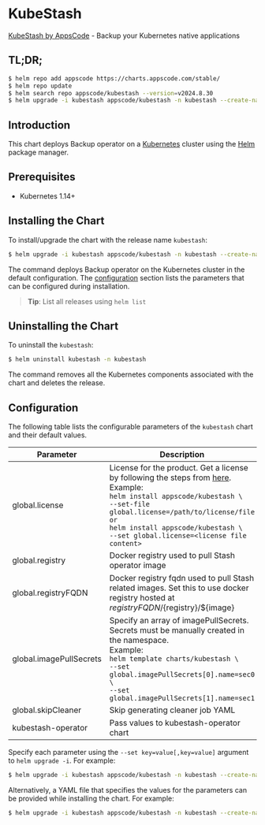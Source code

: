 # KubeStash

[KubeStash by AppsCode](https://github.com/kubestash) - Backup your Kubernetes native applications

## TL;DR;

```bash
$ helm repo add appscode https://charts.appscode.com/stable/
$ helm repo update
$ helm search repo appscode/kubestash --version=v2024.8.30
$ helm upgrade -i kubestash appscode/kubestash -n kubestash --create-namespace --version=v2024.8.30
```

## Introduction

This chart deploys Backup operator on a [Kubernetes](http://kubernetes.io) cluster using the [Helm](https://helm.sh) package manager.

## Prerequisites

- Kubernetes 1.14+

## Installing the Chart

To install/upgrade the chart with the release name `kubestash`:

```bash
$ helm upgrade -i kubestash appscode/kubestash -n kubestash --create-namespace --version=v2024.8.30
```

The command deploys Backup operator on the Kubernetes cluster in the default configuration. The [configuration](#configuration) section lists the parameters that can be configured during installation.

> **Tip**: List all releases using `helm list`

## Uninstalling the Chart

To uninstall the `kubestash`:

```bash
$ helm uninstall kubestash -n kubestash
```

The command removes all the Kubernetes components associated with the chart and deletes the release.

## Configuration

The following table lists the configurable parameters of the `kubestash` chart and their default values.

|        Parameter        |                                                                                                                                                                                  Description                                                                                                                                                                                   |      Default       |
|-------------------------|--------------------------------------------------------------------------------------------------------------------------------------------------------------------------------------------------------------------------------------------------------------------------------------------------------------------------------------------------------------------------------|--------------------|
| global.license          | License for the product. Get a license by following the steps from [here](https://kubestash.com/docs/latest/setup/install/enterprise#get-a-trial-license). <br> Example: <br> `helm install appscode/kubestash \` <br> `--set-file global.license=/path/to/license/file` <br> `or` <br> `helm install appscode/kubestash \` <br> `--set global.license=<license file content>` | <code>""</code>    |
| global.registry         | Docker registry used to pull Stash operator image                                                                                                                                                                                                                                                                                                                              | <code>""</code>    |
| global.registryFQDN     | Docker registry fqdn used to pull Stash related images. Set this to use docker registry hosted at ${registryFQDN}/${registry}/${image}                                                                                                                                                                                                                                         | <code>""</code>    |
| global.imagePullSecrets | Specify an array of imagePullSecrets. Secrets must be manually created in the namespace. <br> Example: <br> `helm template charts/kubestash \` <br> `--set global.imagePullSecrets[0].name=sec0 \` <br> `--set global.imagePullSecrets[1].name=sec1`                                                                                                                           | <code>[]</code>    |
| global.skipCleaner      | Skip generating cleaner job YAML                                                                                                                                                                                                                                                                                                                                               | <code>false</code> |
| kubestash-operator      | Pass values to kubestash-operator chart                                                                                                                                                                                                                                                                                                                                        | <code>{}</code>    |


Specify each parameter using the `--set key=value[,key=value]` argument to `helm upgrade -i`. For example:

```bash
$ helm upgrade -i kubestash appscode/kubestash -n kubestash --create-namespace --version=v2024.8.30 --set global.registry=stashed
```

Alternatively, a YAML file that specifies the values for the parameters can be provided while
installing the chart. For example:

```bash
$ helm upgrade -i kubestash appscode/kubestash -n kubestash --create-namespace --version=v2024.8.30 --values values.yaml
```
